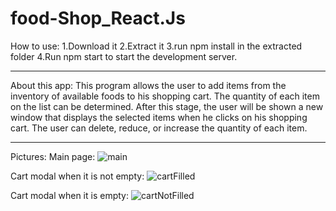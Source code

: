 # food-Shop_React.Js
How to use:
1.Download it
2.Extract it
3.run npm install in the extracted folder
4.Run npm start to start the development server.
____________________
About this app:
This program allows the user to add items from the inventory of available foods to his shopping cart. The quantity of each item on the list can be determined. After this stage, the user will be shown a new window that displays the selected items when he clicks on his shopping cart. The user can delete, reduce, or increase the quantity of each item.
____________________
Pictures:
Main page:
![main](https://github.com/arimoa/food-shop_React.Js/assets/134084996/8f3080e7-ca23-45b5-94a0-e827aa7c599a)

Cart modal when it is not empty:
![cartFilled](https://github.com/arimoa/food-shop_React.Js/assets/134084996/426c93f2-685d-4937-9dcf-98e218a2615b)

Cart modal when it is empty:
![cartNotFilled](https://github.com/arimoa/food-shop_React.Js/assets/134084996/faf1e018-d7f0-4bce-babf-7af9cb9f3f80)


